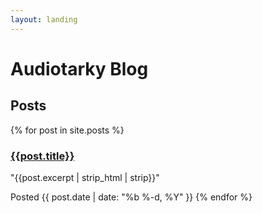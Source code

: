 ```yaml
---
layout: landing
---
```


# Audiotarky Blog

## Posts
{% for post in site.posts %}
### [{{post.title}}]({{post.url}})

"{{post.excerpt | strip_html | strip}}"

Posted {{ post.date | date: "%b %-d, %Y" }}
{% endfor %}